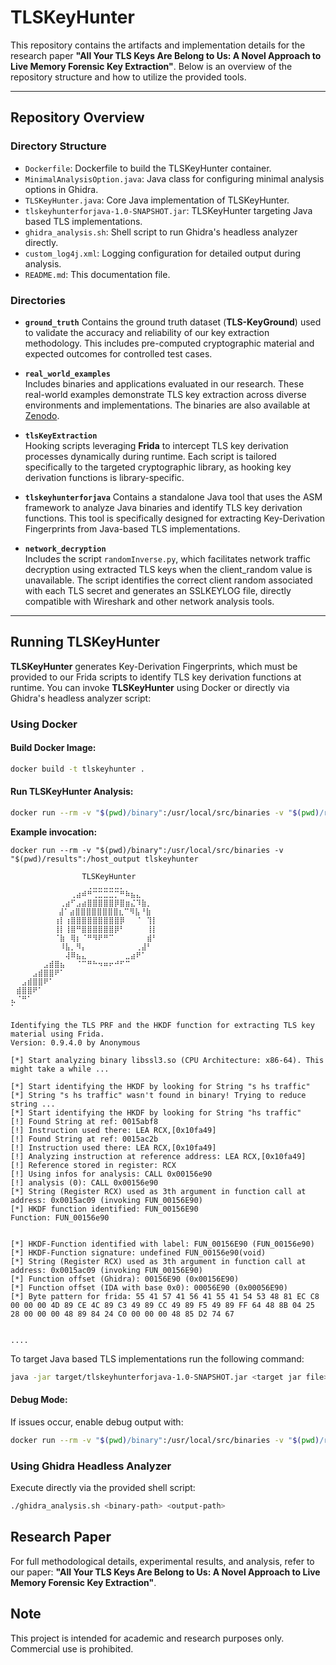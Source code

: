 # TLSKeyHunter

This repository contains the artifacts and implementation details for the research paper **"All Your TLS Keys Are Belong to Us: A Novel Approach to Live Memory Forensic Key Extraction"**. Below is an overview of the repository structure and how to utilize the provided tools.

---

## Repository Overview

### Directory Structure

- `Dockerfile`: Dockerfile to build the TLSKeyHunter container.
- `MinimalAnalysisOption.java`: Java class for configuring minimal analysis options in Ghidra.
- `TLSKeyHunter.java`: Core Java implementation of TLSKeyHunter.
- `tlskeyhunterforjava-1.0-SNAPSHOT.jar`: TLSKeyHunter targeting Java based TLS implementations.
- `ghidra_analysis.sh`: Shell script to run Ghidra's headless analyzer directly.
- `custom_log4j.xml`: Logging configuration for detailed output during analysis.
- `README.md`: This documentation file.

### Directories

- **`ground_truth`**
  Contains the ground truth dataset (**TLS-KeyGround**) used to validate the accuracy and reliability of our key extraction methodology. This includes pre-computed cryptographic material and expected outcomes for controlled test cases.

- **`real_world_examples`**  
  Includes binaries and applications evaluated in our research. These real-world examples demonstrate TLS key extraction across diverse environments and implementations. The binaries are also available at [Zenodo](https://zenodo.org/records/15188139?preview=1&token=eyJhbGciOiJIUzUxMiJ9.eyJpZCI6IjRiM2ZmZjlmLTFkYzgtNDVmMi1iODA4LTY2MDQxODI5NjQ4MiIsImRhdGEiOnt9LCJyYW5kb20iOiJlZGVkZWI1MzVjYTk5MTgwNjU5MDk4N2U5MTc2MDM3YyJ9.CWkv3gZcoQp-sZPTN2cZ1hMT0avpQMgaF61NEwjPSohKShauGsfVfl92P79gF7uAgTX0ISXkMwUmP1qN1EsXPg).

- **`tlsKeyExtraction`**  
  Hooking scripts leveraging **Frida** to intercept TLS key derivation processes dynamically during runtime. Each script is tailored specifically to the targeted cryptographic library, as hooking key derivation functions is library-specific.

- **`tlskeyhunterforjava`**
  Contains a standalone Java tool that uses the ASM framework to analyze Java binaries and identify TLS key derivation functions. This tool is specifically designed for extracting Key-Derivation Fingerprints from Java-based TLS implementations.

- **`network_decryption`**  
  Includes the script `randomInverse.py`, which facilitates network traffic decryption using extracted TLS keys when the client_random value is unavailable. The script identifies the correct client random associated with each TLS secret and generates an SSLKEYLOG file, directly compatible with Wireshark and other network analysis tools.

---

## Running TLSKeyHunter

**TLSKeyHunter** generates Key-Derivation Fingerprints, which must be provided to our Frida scripts to identify TLS key derivation functions at runtime. You can invoke **TLSKeyHunter** using Docker or directly via Ghidra's headless analyzer script:

### Using Docker

#### Build Docker Image:

```bash
docker build -t tlskeyhunter .
```

#### Run TLSKeyHunter Analysis:

```bash
docker run --rm -v "$(pwd)/binary":/usr/local/src/binaries -v "$(pwd)/results":/host_output tlskeyhunter
```

**Example invocation:**

```
docker run --rm -v "$(pwd)/binary":/usr/local/src/binaries -v "$(pwd)/results":/host_output tlskeyhunter

                TLSKeyHunter
⠀⠀⠀⠀⠀⠀⠀⠀⠀⠀⠀⠀⠀⠀⢀⣀⣀⣀⣀⣀⡀⠀⠀⠀⠀⠀⠀⠀⠀⠀⠀⠀
⠀⠀⠀⠀⠀⠀⠀⠀⠀⠀⠀⢀⣴⠾⠛⢉⣉⣉⣉⡉⠛⠷⣦⣄⠀⠀⠀⠀⠀⠀⠀⠀⠀
⠀⠀⠀⠀⠀⠀⠀⠀⠀⢀⣴⠋⣠⣴⣿⣿⣿⣿⣿⡿⣿⣶⣌⠹⣷⡀⠀⠀⠀⠀⠀⠀⠀
 ⠀⠀⠀⠀⠀⠀⠀⠀⣼⠁⣴⣿⣿⣿⣿⣿⣿⣿⣿⣆⠉⠻⣧⠘⣷⠀⠀⠀⠀⠀⠀⠀
⠀⠀⠀⠀⠀⠀⠀⠀⢰⡇⢰⣿⣿⣿⣿⣿⣿⣿⣿⣿⡿⠀⠀⠈⠀⢹⡇⠀⠀⠀⠀⠀⠀⠀⠀⠀⠀⠀⠀⠀⠀⠀⠀⠀⠀⠀
⠀⠀⠀⠀⠀⠀⠀⠀⢸⡇⢸⣿⠛⣿⣿⣿⣿⣿⣿⡿⠃⠀⠀⠀⠀⢸⡇⠀⠀⠀⠀⠀⠀⠀⠀⠀⠀⠀⠀⠀⠀⠀⠀⠀⠀⠀⠀⠀⠀
⠀⠀⠀⠀⠀⠀⠀⠀⠈⣷⠀⢿⡆⠈⠛⠻⠟⠛⠉⠀⠀⠀⠀⠀⠀⣾⠃⠀⠀⠀⠀⠀⠀⠀⠀⠀⠀⠀⠀⠀⠀⠀⠀⠀⠀⠀⠀⠀⠀
⠀⠀⠀⠀⠀⠀⠀⠀⠀⠸⣧⡀⠻⡄⠀⠀⠀⠀⠀⠀⠀⠀⠀⢀⣼⠃⠀⠀⠀⠀⠀⠀⠀ ⠀⠀⠀⠀⠀⠀⠀⠀⠀⠀⠀⠀⠀⠀⠀⠀
⠀⠀⠀⠀⠀⠀⠀⠀⠀⠀⢼⠿⣦⣄⠀⠀⠀⠀⠀⠀⠀⣀⣴⠟⠁⠀⠀⠀⠀⠀⠀⠀⠀⠀⠀⠀⠀⠀⠀⠀⠀⠀⠀⠀⠀⠀⠀⠀⠀
⠀⠀⠀⠀⠀⠀⣠⣾⣿⣦⠀⠀⠈⠉⠛⠓⠲⠶⠖⠚⠋⠉⠀⠀⠀⠀⠀⠀⠀⠀⠀⠀⠀⠀⠀⠀⠀⠀⠀⠀⠀⠀⠀⠀⠀⠀⠀⠀⠀
⠀⠀⠀⠀⣠⣾⣿⣿⠟⠁⠀⠀⠀⠀⠀⠀⠀⠀⠀⠀⠀⠀⠀⠀⠀⠀⠀⠀⠀⠀⠀⠀⠀⠀⠀⠀⠀⠀⠀⠀⠀⠀⠀⠀⠀⠀⠀⠀⠀
⠀⠀⣠⣾⣿⣿⠟⠁⠀⠀⠀⠀⠀⠀⠀⠀⠀⠀⠀⠀⠀⠀⠀⠀⠀⠀⠀⠀⠀⠀⠀⠀⠀⠀⠀⠀⠀⠀⠀⠀⠀⠀⠀⠀⠀⠀⠀⠀⠀
⠀⣾⣿⣿⠟⠁⠀⠀⠀⠀⠀⠀⠀⠀⠀⠀⠀⠀⠀⠀⠀⠀⠀⠀⠀⠀⠀⠀⠀⠀⠀⠀⠀⠀⠀⠀⠀⠀⠀⠀⠀⠀⠀⠀⠀⠀⠀⠀⠀
⣄⠈⠛⠁⠀⠀⠀⠀⠀⠀⠀⠀⠀⠀⠀⠀⠀⠀⠀⠀⠀⠀⠀⠀⠀⠀⠀⠀⠀⠀⠀⠀⠀⠀⠀⠀⠀⠀⠀⠀⠀⠀⠀⠀⠀⠀⠀⠀⠀
⠁⠀⠀⠀⠀⠀⠀⠀⠀⠀⠀⠀⠀⠀⠀⠀⠀⠀⠀⠀⠀⠀⠀⠀⠀⠀⠀⠀⠀⠀⠀⠀⠀⠀⠀⠀⠀⠀⠀⠀⠀⠀⠀⠀⠀⠀⠀⠀⠀

Identifying the TLS PRF and the HKDF function for extracting TLS key material using Frida.
Version: 0.9.4.0 by Anonymous

[*] Start analyzing binary libssl3.so (CPU Architecture: x86-64). This might take a while ...

[*] Start identifying the HKDF by looking for String "s hs traffic"
[*] String "s hs traffic" wasn't found in binary! Trying to reduce string ...
[*] Start identifying the HKDF by looking for String "hs traffic"
[!] Found String at ref: 0015abf8
[!] Instruction used there: LEA RCX,[0x10fa49]
[!] Found String at ref: 0015ac2b
[!] Instruction used there: LEA RCX,[0x10fa49]
[!] Analyzing instruction at reference address: LEA RCX,[0x10fa49]
[!] Reference stored in register: RCX
[!] Using infos for analysis: CALL 0x00156e90
[!] analysis (0): CALL 0x00156e90
[*] String (Register RCX) used as 3th argument in function call at address: 0x0015ac09 (invoking FUN_00156E90)
[*] HKDF function identified: FUN_00156E90
Function: FUN_00156e90


[*] HKDF-Function identified with label: FUN_00156E90 (FUN_00156e90)
[*] HKDF-Function signature: undefined FUN_00156e90(void)
[*] String (Register RCX) used as 3th argument in function call at address: 0x0015ac09 (invoking FUN_00156E90)
[*] Function offset (Ghidra): 00156E90 (0x00156E90)
[*] Function offset (IDA with base 0x0): 00056E90 (0x00056E90)
[*] Byte pattern for frida: 55 41 57 41 56 41 55 41 54 53 48 81 EC C8 00 00 00 4D 89 CE 4C 89 C3 49 89 CC 49 89 F5 49 89 FF 64 48 8B 04 25 28 00 00 00 48 89 84 24 C0 00 00 00 48 85 D2 74 67


....
```

To target Java based TLS implementations run the following command:
```bash
java -jar target/tlskeyhunterforjava-1.0-SNAPSHOT.jar <target jar file>
```

#### Debug Mode:

If issues occur, enable debug output with:

```bash
docker run --rm -v "$(pwd)/binary":/usr/local/src/binaries -v "$(pwd)/results":/host_output -e DEBUG_RUN=true tlskeyhunter
```

### Using Ghidra Headless Analyzer

Execute directly via the provided shell script:

```bash
./ghidra_analysis.sh <binary-path> <output-path>
```


## Research Paper

For full methodological details, experimental results, and analysis, refer to our paper: **"All Your TLS Keys Are Belong to Us: A Novel Approach to Live Memory Forensic Key Extraction"**.


## Note

This project is intended for academic and research purposes only. Commercial use is prohibited.

